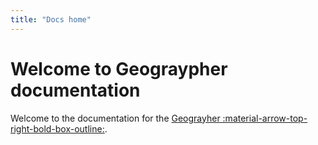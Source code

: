 ```yaml
---
title: "Docs home"
---
```


# Welcome to Geograypher documentation

Welcome to the documentation for the [Geograyher :material-arrow-top-right-bold-box-outline:](https://github.com/open-forest-observatory/multiview-mapping-toolkit).